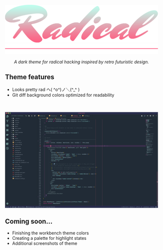 <br />
<div align="center">
  <img src="./assets/Radical.png" width="800" alt="VSCode Radical Theme">
</div>

<div align="center">
  <img src="./assets/red-hr.png" alt="VSCode Radical Theme">
</div>

<p align="center">
<em>A dark theme for radical hacking inspired by retro futuristic design.</em>
</p>

## Theme features

- Looks pretty rad ヘ( ^o^)ノ＼(^\_^ )
- Git diff background colors optimized for readability

<br />
<br />

<div align="center">
  <img src="./assets/Example.png" width="700" alt="Example screenshot">
</div>

## Coming soon...

- Finishing the workbench theme colors
- Creating a palette for highlight states
- Additional screenshots of theme

